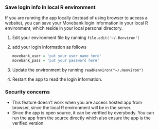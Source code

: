 ### Save login info in local R environment
If you are running the app locally (instead of using browser to access a website), you can save your Movebank login information in your local R environment, which reside in your local personal directory. 

1. Edit your environment file by running `file.edit('~/.Renviron')`
2. add your login information as follows

	```r
	movebank_user = 'put your user name here'
	movebank_pass = 'put your password here'
	```
3. Update the environment by running `readRenviron("~/.Renviron")`
4. Restart the app to read the login information.

### Security concerns
- This feature doesn't work when you are access hosted app from browser, since the local R environment will be in the server.
- Since the app is open source, it can be verified by everybody. You can run the app from the source directly which also ensure the app is the verified version.
